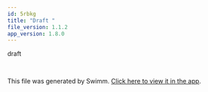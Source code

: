 ```yaml
---
id: 5rbkg
title: "Draft "
file_version: 1.1.2
app_version: 1.8.0
---
```


draft

<br/>

This file was generated by Swimm. [Click here to view it in the app](https://swimm-web-app.web.app/repos/Z2l0aHViJTNBJTNBTm9hUmVwbyUzQSUzQU5vYW96ZXI=/docs/5rbkg).
